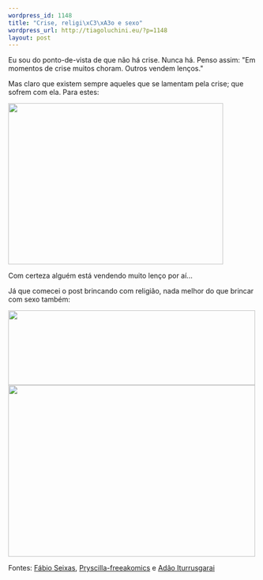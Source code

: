 ```yaml
--- 
wordpress_id: 1148
title: "Crise, religi\xC3\xA3o e sexo"
wordpress_url: http://tiagoluchini.eu/?p=1148
layout: post
---
```

Eu sou do ponto-de-vista de que não há crise. Nunca há. Penso assim: "Em momentos de crise muitos choram. Outros vendem lenços."

Mas claro que existem sempre aqueles que se lamentam pela crise; que sofrem com ela. Para estes:

<a href="http://tiagoluchini.eu/wp-content/uploads/2008/12/crisefim.jpg"><img class="alignnone size-full wp-image-1149" title="crisefim" src="http://tiagoluchini.eu/wp-content/uploads/2008/12/crisefim.jpg" alt="" width="435" height="326" /></a>

Com certeza alguém está vendendo muito lenço por aí...

Já que comecei o post brincando com religião, nada melhor do que brincar com sexo também:

<img class="alignnone size-full wp-image-1150" title="amelysharonstone" src="http://tiagoluchini.eu/wp-content/uploads/2008/12/amelysharonstone.jpg" alt="" width="500" height="151" />

<img class="alignnone size-full wp-image-1151" title="ventriloquo-pedofilo" src="http://tiagoluchini.eu/wp-content/uploads/2008/12/ventriloquo-pedofilo.gif" alt="" width="500" height="347" />

Fontes: <a href="http://fabioseixas.folha.blog.uol.com.br/arch2008-11-30_2008-12-06.html#2008_12-05_15_05_15-11074102-0" target="_blank">Fábio Seixas</a>, <a href="http://pryscila-freeakomics.blogspot.com/2008/10/pryvieirayahoo_16.html" target="_blank">Pryscilla-freeakomics</a> e <a href="http://adao.blog.uol.com.br/arch2008-12-01_2008-12-31.html#2008_12-05_12_00_13-7399276-25" target="_blank">Adão Iturrusgarai</a>

